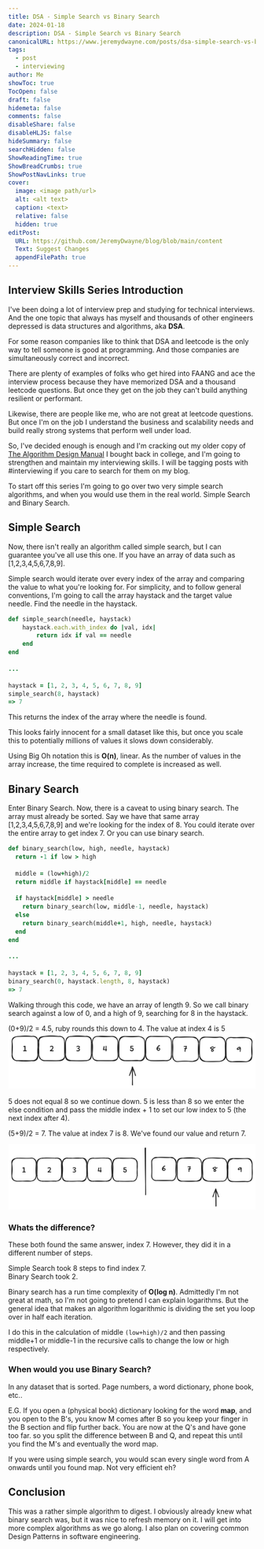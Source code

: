 ```yaml
---
title: DSA - Simple Search vs Binary Search
date: 2024-01-18
description: DSA - Simple Search vs Binary Search
canonicalURL: https://www.jeremydwayne.com/posts/dsa-simple-search-vs-binary-search/
tags:
  - post
  - interviewing
author: Me
showToc: true
TocOpen: false
draft: false
hidemeta: false
comments: false
disableShare: false
disableHLJS: false
hideSummary: false
searchHidden: false
ShowReadingTime: true
ShowBreadCrumbs: true
ShowPostNavLinks: true
cover:
  image: <image path/url>
  alt: <alt text>
  caption: <text>
  relative: false
  hidden: true
editPost:
  URL: https://github.com/JeremyDwayne/blog/blob/main/content
  Text: Suggest Changes
  appendFilePath: true
---
```

## Interview Skills Series Introduction

I've been doing a lot of interview prep and studying for technical interviews. And the one topic that always has myself and thousands of other engineers depressed is data structures and algorithms, aka **DSA**.

For some reason companies like to think that DSA and leetcode is the only way to tell someone is good at programming. And those companies are simultaneously correct and incorrect.

There are plenty of examples of folks who get hired into FAANG and ace the interview process because they have memorized DSA and a thousand leetcode questions. But once they get on the job they can't build anything resilient or performant.

Likewise, there are people like me, who are not great at leetcode questions. But once I'm on the job I understand the business and scalability needs and build really strong systems that perform well under load.

So, I've decided enough is enough and I'm cracking out my older copy of [The Algorithm Design Manual](https://amzn.to/422mJjG) I bought back in college, and I'm going to strengthen and maintain my interviewing skills. I will be tagging posts with #interviewing if you care to search for them on my blog.

To start off this series I'm going to go over two very simple search algorithms, and when you would use them in the real world. Simple Search and Binary Search.

## Simple Search

Now, there isn't really an algorithm called simple search, but I can guarantee you've all use this one. If you have an array of data such as [1,2,3,4,5,6,7,8,9].

Simple search would iterate over every index of the array and comparing the value to what you're looking for. For simplicity, and to follow general conventions, I'm going to call the array haystack and the target value needle. Find the needle in the haystack.

```ruby
def simple_search(needle, haystack)
	haystack.each.with_index do |val, idx|
		return idx if val == needle
	end
end

...

haystack = [1, 2, 3, 4, 5, 6, 7, 8, 9]
simple_search(8, haystack)
=> 7
```

This returns the index of the array where the needle is found.

This looks fairly innocent for a small dataset like this, but once you scale this to potentially millions of values it slows down considerably.

Using Big Oh notation this is **O(n)**, linear. As the number of values in the array increase, the time required to complete is increased as well.

## Binary Search
Enter Binary Search. Now, there is a caveat to using binary search. The array must already be sorted. Say we have that same array [1,2,3,4,5,6,7,8,9] and we're looking for the index of 8. You could iterate over the entire array to get index 7. Or you can use binary search.

```ruby
def binary_search(low, high, needle, haystack)
  return -1 if low > high

  middle = (low+high)/2
  return middle if haystack[middle] == needle

  if haystack[middle] > needle
    return binary_search(low, middle-1, needle, haystack)
  else
    return binary_search(middle+1, high, needle, haystack)
  end
end

...

haystack = [1, 2, 3, 4, 5, 6, 7, 8, 9]
binary_search(0, haystack.length, 8, haystack)
=> 7
```

Walking through this code, we have an array of length 9. So we call binary search against a low of 0, and a high of 9, searching for 8 in the haystack.

(0+9)/2 = 4.5, ruby rounds this down to 4. The value at index 4 is 5
![](assets/Pasted%20image%2020240118153735.png)

5 does not equal 8 so we continue down. 5 is less than 8 so we enter the else condition and pass the middle index + 1 to set our low index to 5 (the next index after 4).

(5+9)/2 = 7. The value at index 7 is 8. We've found our value and return 7.

![](assets/Pasted%20image%2020240118153750.png)

### Whats the difference?
These both found the same answer, index 7. However, they did it in a different number of steps.

Simple Search took 8 steps to find index 7.  
Binary Search took 2.

Binary search has a run time complexity of **O(log n)**. Admittedly I'm not great at math, so I'm not going to pretend I can explain logarithms. But the general idea that makes an algorithm logarithmic is dividing the set you loop over in half each iteration. 

I do this in the calculation of middle `(low+high)/2` and then passing middle+1 or middle-1 in the recursive calls to change the low or high respectively.

### When would you use Binary Search?
In any dataset that is sorted. Page numbers, a word dictionary, phone book, etc.. 

E.G. If you open a (physical book) dictionary looking for the word **map**, and you open to the B's, you know M comes after B so you keep your finger in the B section and flip further back. You are now at the Q's and have gone too far. so you split the difference between B and Q, and repeat this until you find the M's and eventually the word map.

If you were using simple search, you would scan every single word from A onwards until you found map. Not very efficient eh?

## Conclusion

This was a rather simple algorithm to digest. I obviously already knew what binary search was, but it was nice to refresh memory on it. I will get into more complex algorithms as we go along. I also plan on covering common Design Patterns in software engineering.